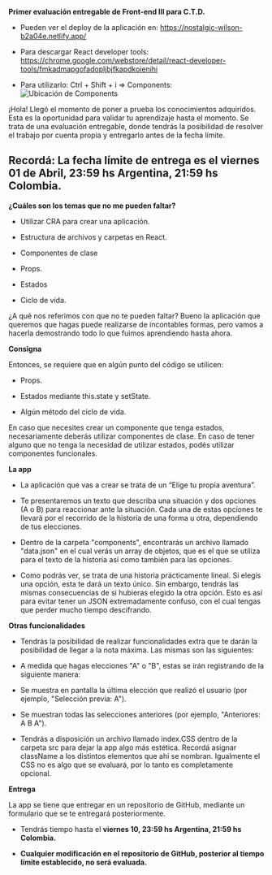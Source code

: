 **Primer evaluación entregable de Front-end III para C.T.D.**

 - Pueden ver el deploy de la aplicación en:
   https://nostalgic-wilson-b2a04e.netlify.app/ 
 - Para descargar React    developer tools:   
   https://chrome.google.com/webstore/detail/react-developer-tools/fmkadmapgofadopljbjfkapdkoienihi
   
 - Para utilizarlo: Ctrl + Shift + i  => Components:
![Ubicación de Components](https://github.com/Ivanszs/ctd-frontend3-primer-evaluacion/blob/main/reactComponents.PNG?raw=true)

¡Hola! Llegó el momento de poner a prueba los conocimientos adquiridos. Esta es la oportunidad para validar tu aprendizaje hasta el momento. Se trata de una evaluación entregable, donde tendrás la posibilidad de resolver el trabajo por cuenta propia y entregarlo antes de la fecha límite.

## Recordá: La fecha límite de entrega es el viernes 01 de Abril, 23:59 hs Argentina, 21:59 hs Colombia.

**¿Cuáles son los temas que no me pueden faltar?**

-   Utilizar CRA para crear una aplicación.
    
-   Estructura de archivos y carpetas en React.
    
-   Componentes de clase
    
-   Props.
    
-   Estados
    
-   Ciclo de vida.
    

¿A qué nos referimos con que no te pueden faltar? Bueno la aplicación que queremos que hagas puede realizarse de incontables formas, pero vamos a hacerla demostrando todo lo que fuimos aprendiendo hasta ahora.

**Consigna**

Entonces, se requiere que en algún punto del código se utilicen:

-   Props.
    
-   Estados mediante this.state y setState.
    
-   Algún método del ciclo de vida.
    

En caso que necesites crear un componente que tenga estados, necesariamente deberás utilizar componentes de clase. En caso de tener alguno que no tenga la necesidad de utilizar estados, podés utilizar componentes funcionales.

**La app**

-   La aplicación que vas a crear se trata de un “Elige tu propia aventura”.
    
-   Te presentaremos un texto que describa una situación y dos opciones (A o B) para reaccionar ante la situación. Cada una de estas opciones te llevará por el recorrido de la historia de una forma u otra, dependiendo de tus elecciones.
    
-   Dentro de la carpeta "components", encontrarás un archivo llamado "data.json" en el cual verás un array de objetos, que es el que se utiliza para el texto de la historia así como también para las opciones.
    
-   Como podrás ver, se trata de una historia prácticamente lineal. Si elegís una opción, esta te dará un texto único. Sin embargo, tendrás las mismas consecuencias de si hubieras elegido la otra opción. Esto es así para evitar tener un JSON extremadamente confuso, con el cual tengas que perder mucho tiempo descifrando.
    

**Otras funcionalidades**

-   Tendrás la posibilidad de realizar funcionalidades extra que te darán la posibilidad de llegar a la nota máxima. Las mismas son las siguientes:
    

-   A medida que hagas elecciones "A" o "B", estas se irán registrando de la siguiente manera:
    

-   Se muestra en pantalla la última elección que realizó el usuario (por ejemplo, "Selección previa: A").
    
-   Se muestran todas las selecciones anteriores (por ejemplo, "Anteriores: A B A").
    

-   Tendrás a disposición un archivo llamado  index.CSS dentro de la carpeta src para dejar la app algo más estética. Recordá asignar className a los distintos elementos que ahí se nombran. Igualmente el CSS no es algo que se evaluará, por lo tanto es completamente opcional.
    

**Entrega**

La app se tiene que entregar en un repositorio de GitHub, mediante un formulario que se te entregará posteriormente.

-   Tendrás tiempo hasta el **viernes 10, 23:59 hs Argentina, 21:59 hs Colombia.**
    
- **Cualquier modificación en el repositorio de GitHub, posterior al tiempo límite establecido, no será evaluada.**
